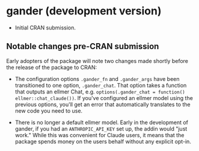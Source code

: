 # gander (development version)

* Initial CRAN submission.

## Notable changes pre-CRAN submission

Early adopters of the package will note two changes made shortly before the 
release of the package to CRAN:

* The configuration options `.gander_fn` and `.gander_args` have been 
  transitioned to one option, `.gander_chat`. That option takes a function
  that outputs an ellmer Chat, e.g. 
  `options(.gander_chat = function() ellmer::chat_claude())`.
  If you've configured an ellmer model using the previous options, you'll get
  an error that automatically translates to the new code you need to use.
  
* There is no longer a default ellmer model. Early in the development
  of gander, if you had an `ANTHROPIC_API_KEY` set up, the addin would
  "just work." While this was convenient for Claude users, it means that the 
  package spends money on the users behalf without any explicit opt-in.
